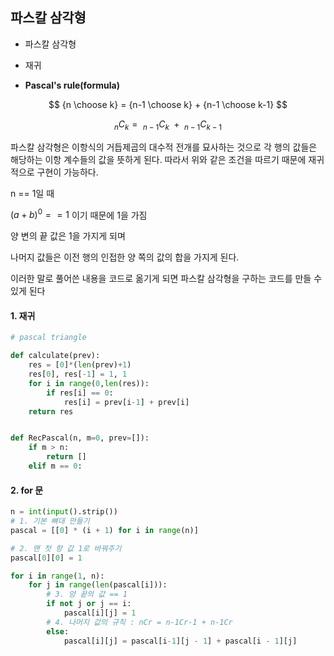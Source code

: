 ## 파스칼 삼각형

- 파스칼 삼각형
- 재귀



- **Pascal's rule(formula)**

$$
{n \choose k} = {n-1 \choose k} + {n-1 \choose k-1}
$$


$$
_nC_k =\ _{n-1}C_k \ + \  _{n-1}C_{k-1}
$$


파스칼 삼각형은 이항식의 거듭제곱의 대수적 전개를 묘사하는 것으로 각 행의 값들은 해당하는 이항 계수들의 값을 뜻하게 된다. 따라서 위와 같은 조건을 따르기 때문에 재귀적으로 구현이 가능하다. 



n == 1일 때

$(a+b)^0 == 1$ 이기 때문에 1을 가짐

양 변의 끝 값은 1을 가지게 되며

나머지 값들은 이전 행의 인접한 양 쪽의 값의 합을 가지게 된다.

이러한 말로 풀어쓴 내용을 코드로 옮기게 되면 파스칼 삼각형을 구하는 코드를 만들 수 있게 된다



#### 1. 재귀

```python
# pascal triangle

def calculate(prev):
    res = [0]*(len(prev)+1)
    res[0], res[-1] = 1, 1
    for i in range(0,len(res)):
        if res[i] == 0:
            res[i] = prev[i-1] + prev[i]
    return res


def RecPascal(n, m=0, prev=[]):
    if m > n:
        return []
    elif m == 0:
```



#### 2. for 문

```python
n = int(input().strip())
# 1. 기본 뼈대 만들기
pascal = [[0] * (i + 1) for i in range(n)]

# 2. 맨 첫 항 값 1로 바꿔주기
pascal[0][0] = 1

for i in range(1, n):
    for j in range(len(pascal[i])):
        # 3. 양 끝의 값 == 1
        if not j or j == i:
            pascal[i][j] = 1
        # 4. 나머지 값의 규칙 : nCr = n-1Cr-1 + n-1Cr
        else:
            pascal[i][j] = pascal[i-1][j - 1] + pascal[i - 1][j]
```

